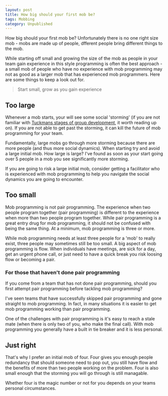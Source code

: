 ```yaml
---
layout: post
title: How big should your first mob be?
tags: Mobbing
category: Unpublished
---
```


How big should your first mob be? Unfortunately there is no one right size mob - mobs are made up of people, dfferent people bring different things to the mob. 

While starting off small and growing the size of the mob as people in your team gain experience in this style programming is often the best approach - a small mob of people who have no experience with mob programming may not as good as a larger mob that has experienced mob programmers. Here are some things to keep a look out for.

> Start small, grow as you gain experience

## Too large 

Whenever a mob starts, your will see some social 'storming' (if you are not familiar with [Tuckmans stages of group development](http://blog.markpearl.co.za/Tuckmans-Model), it worth reading up on). If you are not able to get past the storming, it can kill the future of mob programming for your team.

Fundamentally, large mobs go through more storming because there are more people (and thus more social dynamics). When starting try and avoid a large initial mob. How large is large? I've found as soon as your start going over 5 people in a mob you see significantly more storming.

If you are going to risk a large initial mob, consider getting a facilitator who is experienced with mob programming to help you navigate the social dynamics you are going to encounter. 

## Too small 

Mob programming is not pair programming. The experience when two people program together (pair programming) is different to the experience when more than two people program together. While pair programming is a great entry drug for mob programming, it should not be confused with being the same thing. At a minimum, mob programming is three or more.

While mob programming needs at least three people for a 'mob' to really exist, three people may sometimes still be too small. A big aspect of mob programming is flow. When individuals have meetings, are sick for a day, get an urgent phone call, or just need to have a quick break you risk loosing flow or becoming a pair. 

### For those that haven't done pair programming

If you come from a team that has not done pair programming, should you first attempt pair programming before tackling mob programming? 

I've seen teams that have successfully skipped pair programming and gone straight to mob programming. In fact, in many situations it is easier to get mob programming working than pair programming. 

One of the challenges with pair programming is it's easy to reach a stale mate (when there is only two of you, who make the final call). With mob programming you generally have a built in tie breaker and it is less personal.

## Just right

That's why I prefer an initial mob of four. Four gives you enough people redundancy that should someone need to pop out, you still have flow and the benefits of more than two people working on the problem. Four is also small enough that the storming you will go through is still managable. 

Whether four is the magic number or not for you depends on your teams personal circumstances.
